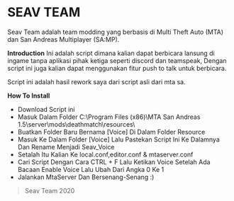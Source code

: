 # SEAV TEAM
Seav Team adalah team modding yang berbasis di Multi Theft Auto (MTA) dan San Andreas Multiplayer (SA:MP).

**Introduction**
Ini adalah script dimana kalian dapat berbicara lansung di ingame tanpa aplikasi pihak ketiga seperti discord dan teamspeak, Dengan script ini juga kalian dapat menggunakan fitur push to talk untuk berbicara.

Script ini adalah hasil rework saya dari script asli dari mta sa.

**How To Install**
- Download Script ini
- Masuk Dalam Folder C:\Program Files (x86)\MTA San Andreas 1.5\server\mods\deathmatch\resources\
- Buatkan Folder Baru Bernama [Voice] Di Dalam Folder Resource
- Masuk Ke Dalam Folder [Voice] Lalu Pastekan Script Ini Ke Dalamnya Dan Rename Menjadi Seav_Voice
- Setalah Itu Kalian Ke local.conf,editor.conf & mtaserver.conf 
- Cari Script Dengan Cara CTRL + F Lalu Ketikan Voice Setelah Ada Bacaan Enable Voice Lalu Ubah Dari Angka 0 Ke 1
- Jalankan MtaServer Dan Bersenang-Senang :)

> Seav Team 2020
